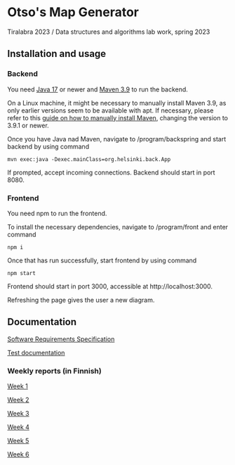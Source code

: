 # Otso's Map Generator
Tiralabra 2023 / Data structures and algorithms lab work, spring 2023


## Installation and usage

### Backend
You need [Java 17](https://www.java.com/en/download/) or newer and [Maven 3.9](https://maven.apache.org/download.cgi) to run the backend.

On a Linux machine, it might be necessary to manually install Maven 3.9, as only earlier versions seem to be available with apt. If necessary, please refer to this [guide on how to manually install Maven](https://medium.com/ci-cd-devops/error-error-executing-maven-error-java-lang-illegalstateexception-unable-to-load-cache-item-39e886a67216), changing the version to 3.9.1 or newer. 

Once you have Java nad Maven, navigate to /program/backspring and start backend by using command

```mvn exec:java -Dexec.mainClass=org.helsinki.back.App```

If prompted, accept incoming connections. Backend should start in port 8080.

### Frontend

You need npm to run the frontend.

To install the necessary dependencies, navigate to /program/front and enter command

```npm i```

Once that has run successfully, start frontend by using command

```npm start```

Frontend should start in port 3000, accessible at http://localhost:3000.

Refreshing the page gives the user a new diagram.


## Documentation
[Software Requirements Specification](https://github.com/otsohelos/mapgenerator/blob/main/srs.md)

[Test documentation](https://github.com/otsohelos/mapgenerator/blob/main/docs/testing.md)

### Weekly reports (in Finnish)
[Week 1](https://github.com/otsohelos/mapgenerator/blob/main/viikkoraportit/viikko1.md)

[Week 2](https://github.com/otsohelos/mapgenerator/blob/main/viikkoraportit/viikko2.md)

[Week 3](https://github.com/otsohelos/mapgenerator/blob/main/viikkoraportit/viikko3.md)

[Week 4](https://github.com/otsohelos/mapgenerator/blob/main/viikkoraportit/viikko4.md)

[Week 5](https://github.com/otsohelos/mapgenerator/blob/main/viikkoraportit/viikko5.md)

[Week 6](https://github.com/otsohelos/mapgenerator/blob/main/viikkoraportit/viikko6.md)